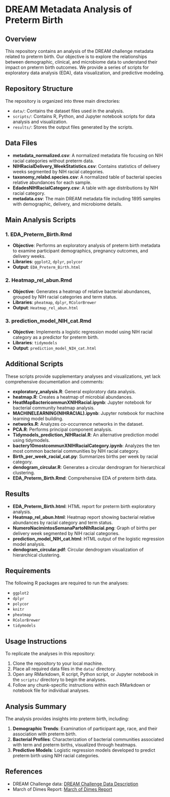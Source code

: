 # DREAM Metadata Analysis of Preterm Birth

## Overview
This repository contains an analysis of the DREAM challenge metadata related to preterm birth. Our objective is to explore the relationships between demographic, clinical, and microbiome data to understand their impact on preterm birth outcomes. We provide a series of scripts for exploratory data analysis (EDA), data visualization, and predictive modeling.

## Repository Structure
The repository is organized into three main directories:

- `data/`: Contains the dataset files used in the analysis.
- `scripts/`: Contains R, Python, and Jupyter notebook scripts for data analysis and visualization.
- `results/`: Stores the output files generated by the scripts.

## Data Files
- **metadata_normalized.csv**: A normalized metadata file focusing on NIH racial categories without preterm data.
- **NIHRacialDelivery_WeekStatistics.csv**: Contains statistics of delivery weeks segmented by NIH racial categories.
- **taxonomy_relabd.species.csv**: A normalized table of bacterial species relative abundances for each sample.
- **EdadesNIHRacialCategory.csv**: A table with age distributions by NIH racial category.
- **metadata.csv**: The main DREAM metadata file including 1895 samples with demographic, delivery, and microbiome details.

## Main Analysis Scripts
### 1. **EDA_Preterm_Birth.Rmd**
   - **Objective**: Performs an exploratory analysis of preterm birth metadata to examine participant demographics, pregnancy outcomes, and delivery weeks.
   - **Libraries**: `ggplot2`, `dplyr`, `polycor`
   - **Output**: `EDA_Preterm_Birth.html`

### 2. **Heatmap_rel_abun.Rmd**
   - **Objective**: Generates a heatmap of relative bacterial abundances, grouped by NIH racial categories and term status.
   - **Libraries**: `pheatmap`, `dplyr`, `RColorBrewer`
   - **Output**: `Heatmap_rel_abun.html`

### 3. **prediction_model_NIH_cat.Rmd**
   - **Objective**: Implements a logistic regression model using NIH racial category as a predictor for preterm birth.
   - **Libraries**: `tidymodels`
   - **Output**: `prediction_model_NIH_cat.html`

## Additional Scripts
These scripts provide supplementary analyses and visualizations, yet lack comprehensive documentation and comments:

- **exploratory_analysis.R**: General exploratory data analysis.
- **heatmap.R**: Creates a heatmap of microbial abundances.
- **HeatMapBactericommunXNIHRacial.ipynb**: Jupyter notebook for bacterial community heatmap analysis.
- **MACHINELEARNING(NIHRACIAL).ipynb**: Jupyter notebook for machine learning model building.
- **networks.R**: Analyzes co-occurrence networks in the dataset.
- **PCA.R**: Performs principal component analysis.
- **Tidymodels_prediction_NIHRacial.R**: An alternative prediction model using tidymodels.
- **bactery10mostcommunXNIHRacialCategory.ipynb**: Analyzes the ten most common bacterial communities by NIH racial category.
- **Birth_per_week_racial_cat.py**: Summarizes births per week by racial category.
- **dendogram_circular.R**: Generates a circular dendrogram for hierarchical clustering.
- **EDA_Preterm_Birth.Rmd**: Comprehensive EDA of preterm birth data.

## Results
- **EDA_Preterm_Birth.html**: HTML report for preterm birth exploratory analysis.
- **Heatmap_rel_abun.html**: Heatmap report showing bacterial relative abundances by racial category and term status.
- **NumeroNacimintosSemanaPartoNIhRacial.png**: Graph of births per delivery week segmented by NIH racial categories.
- **prediction_model_NIH_cat.html**: HTML output of the logistic regression model analysis.
- **dendogram_circular.pdf**: Circular dendrogram visualization of hierarchical clustering.

## Requirements
The following R packages are required to run the analyses:
- `ggplot2`
- `dplyr`
- `polycor`
- `knitr`
- `pheatmap`
- `RColorBrewer`
- `tidymodels`

## Usage Instructions
To replicate the analyses in this repository:

1. Clone the repository to your local machine.
2. Place all required data files in the `data/` directory.
3. Open any RMarkdown, R script, Python script, or Jupyter notebook in the `scripts/` directory to begin the analyses.
4. Follow any chunk-specific instructions within each RMarkdown or notebook file for individual analyses.

## Analysis Summary
The analysis provides insights into preterm birth, including:

1. **Demographic Trends**: Examination of participant age, race, and their association with preterm birth.
2. **Bacterial Profiles**: Characterization of bacterial communities associated with term and preterm births, visualized through heatmaps.
3. **Predictive Models**: Logistic regression models developed to predict preterm birth using NIH racial categories.

## References
- DREAM Challenge data: [DREAM Challenge Data Description](https://www.synapse.org/Synapse:syn26133770/wiki/618025)
- March of Dimes Report: [March of Dimes Report](https://www.marchofdimes.org/peristats/reports/united-states/report-card)
